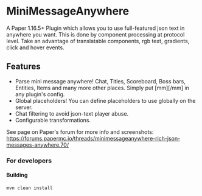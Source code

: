 # MiniMessageAnywhere

A Paper 1.16.5+ Plugin which allows you to use full-featured json text in anywhere you want. This is done by component
processing at protocol level. Take an advantage of translatable components, rgb text, gradients, click and hover events.

## Features

- Parse mini message anywhere! Chat, Titles, Scoreboard, Boss bars, Entities, Items and many more other places. Simply
  put [mm]<message>[/mm] in any plugin's config.
- Global placeholders! You can define placeholders to use globally on the server.
- Chat filtering to avoid json-text player abuse.
- Configurable transformations.

See page on Paper's forum for more info and screenshots:
https://forums.papermc.io/threads/minimessageanywhere-rich-json-messages-anywhere.70/

### For developers

#### Building

`mvn clean install`


